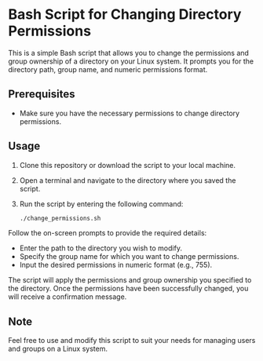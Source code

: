 # Bash Script for Changing Directory Permissions

This is a simple Bash script that allows you to change the permissions and group ownership of a directory on your Linux system. It prompts you for the directory path, group name, and numeric permissions format.

## Prerequisites

- Make sure you have the necessary permissions to change directory permissions.

## Usage

1. Clone this repository or download the script to your local machine.

2. Open a terminal and navigate to the directory where you saved the script.

3. Run the script by entering the following command:

   ```bash
   ./change_permissions.sh  

Follow the on-screen prompts to provide the required details:  
- Enter the path to the directory you wish to modify.
- Specify the group name for which you want to change permissions.
- Input the desired permissions in numeric format (e.g., 755).

The script will apply the permissions and group ownership you specified to the directory.
Once the permissions have been successfully changed, you will receive a confirmation message.

## Note  
Feel free to use and modify this script to suit your needs for managing users and groups on a Linux system.
